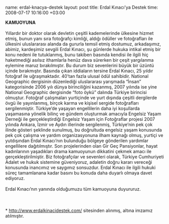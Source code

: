 name: erdal-knacya-destek
layout: post
title: Erdal Kınacı'ya Destek
time: 2008-07-17 10:16:00 +03:00

<span style="font-weight:bold;">KAMUOYUNA</span><br /><br />Yıllardır bir doktor olarak devletin çeşitli kademelerinde ülkesine hizmet etmiş, bunun yanı sıra fotoğrafçı kimliği, aldığı ödüller ve fotoğrafları ile ülkesini uluslararası alanda da gururla temsil etmiş dostumuz, arkadaşımız, abimiz, kardeşimiz sevgili Erdal Kınacı, şu günlerde hukuka intikal etmiş bir konu nedeni ile tutuklanmış, bunu takiben basında kendisi ile ilgili hiç haketmediği asılsız ithamlarla henüz dava sürerken bir çeşit yargılanma eylemine maruz bırakılmıştır. Bu durum biz sevenlerini büyük bir üzüntü içinde bırakmıştır. Basında çıkan iddiaların tersine Erdal Kınacı, 25 yıldır fotoğraf ile uğraşmaktadır. 40’tan fazla ulusal ödül sahibidir. National Geographic dergisinin düzenlediği uluslararası yarışmada “İnsan” kategorisinde 2006 yılı dünya birinciliğini kazanmış, 2007 yılında ise yine National Geographic dergisinde “foto öykü” dalında Türkiye birincisi olmuştur. Fotoğraf çalışmaları yurtiçinde ve yurt dışında çeşitli dergilerde övgü ile yayınlanmış, birçok karma ve kişisel sergide fotoğrafları sergilenmiştir. Türkiye’de yaşayan engellilerin daha iyi koşullarda yaşamasına yönelik bilinç ve gündem oluşturmak amacıyla Engelsiz Yaşam Derneği ile gerçekleştirdiği Engelsiz Yaşam için Fotoğraflar projesi 2007 yılında Ankara, İzmir ve Aydın illerinde sergilenmiş, Türkiye’nin pek çok ilinde gösteri şeklinde sunulmuş, bu doğrultuda engelsiz yaşam konusunda pek çok çalışma ve yardım organizasyonuna ilham kaynağı olmuş, yurtiçi ve yutdışından Erdal Kınacı’nın bulunduğu bölgeye gönderilen yardımlar engellilere dağıtılmıştır. Son projelerinden olan Gir Geç Pansiyonlar, hayat kadınlarının yaşadıkları drama kamuoyunun dikkatini çekmek amacı ile gerçekleştirilmiştir. Biz fotoğrafçılar ve sevenleri olarak, Türkiye Cumhuriyeti Adalet ve hukuk sistemine güveniyoruz, adaletin doğru kararı vereceği konusunda inancımız ve saygımız sonsuzdur. Erdal Kınacı ile ilgili hukuki süreç tamamlanana kadar basını bu konuda daha duyarlı olmaya davet ediyoruz.<br /><br />Erdal Kınacı’nın yanında olduğumuzu tüm kamuoyuna duyururuz.<br /><br /><br /><br />* <a href="http://www.erdalkinacidestek.com/">http://www.erdalkinacidestek.com/</a> sitesinden alınmış, altına imzamız atılmıştır.
